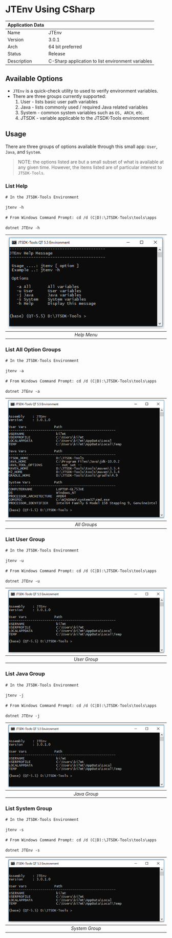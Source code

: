 # JTEnv Using CSharp

| Application Data ||
| ---| --- |
| Name        | JTEnv |
| Version     | 3.0.1 |
| Arch        | 64 bit preferred |
| Status      | Release |
| Description | C-Sharp application to list environment variables |

## Available Options

- `JTEnv` is a quick-check utility to used to verify environment variables.
- There are three groups currently supported:
  1. User - lists basic user path variables
  1. Java - lists commonly used / required Java related variables
  1. System - common system variables such as `OS, ARCH`, etc.
  1. JTSDK - variable applicable to the JTSDK-Tools environment

## Usage

There are three groups of options available through this small app: `User`,
`Java`, and `System`.

>NOTE: the options listed are but a small subset of what is available at any
given time. However, the items listed are of particular interest to `JTSDK-Tools`.

### List Help

``` shell
# In the JTSDK-Tools Environment

jtenv -h

# From Windows Command Prompt: cd /d (C|D):\JTSDK-Tools\tools\apps

dotnet JTEnv -h
```

| ![Help Menu](images/JTEnv/jtenv.1.PNG?raw=true) |
|:--:|
| *Help Menu* |

### List All Option Groups

``` shell
# In the JTSDK-Tools Environment

jtenv -a

# From Windows Command Prompt: cd /d (C|D):\JTSDK-Tools\tools\apps

dotnet JTEnv -a
```

| ![All Variable Groups](images/JTEnv/jtenv.2.PNG?raw=true) |
|:--:|
| *All Groups* |

### List User Group

``` shell
# In the JTSDK-Tools Environment

jtenv -u

# From Windows Command Prompt: cd /d (C|D):\JTSDK-Tools\tools\apps

dotnet JTEnv -u
```

| ![User Group](images/JTEnv/jtenv.3.PNG?raw=true) |
|:--:|
| *User Group* |

### List Java Group

``` shell
# In the JTSDK-Tools Environment

jtenv -j

# From Windows Command Prompt: cd /d (C|D):\JTSDK-Tools\tools\apps

dotnet JTEnv -j
```

| ![Java Group](images/JTEnv/jtenv.3.PNG?raw=true) |
|:--:|
| *Java Group* |

### List System Group

``` shell
# In the JTSDK-Tools Environment

jtenv -s

# From Windows Command Prompt: cd /d (C|D):\JTSDK-Tools\tools\apps

dotnet JTEnv -s
```

| ![System Group](images/JTEnv/jtenv.3.PNG?raw=true) |
|:--:|
| *System Group* |
